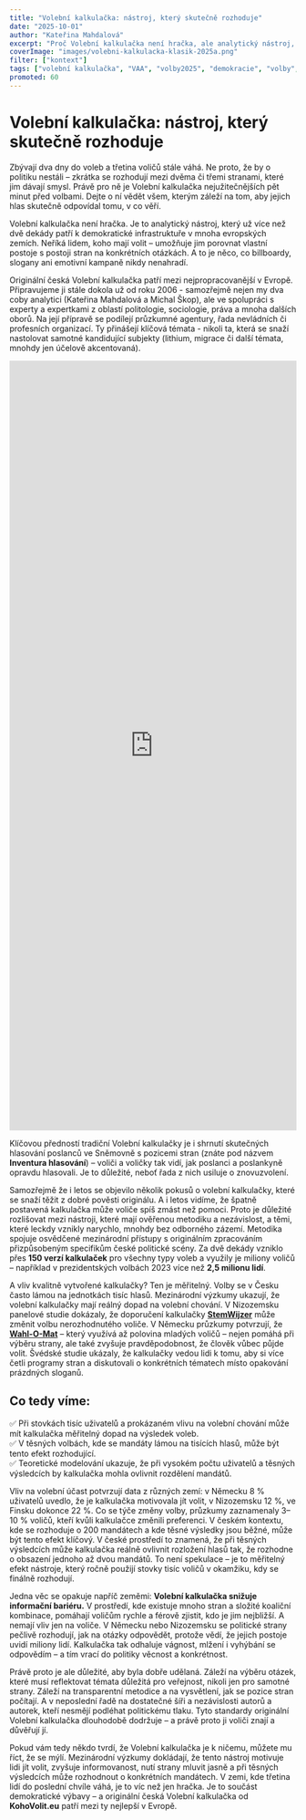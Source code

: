 ```yaml
---
title: "Volební kalkulačka: nástroj, který skutečně rozhoduje"
date: "2025-10-01"
author: "Kateřina Mahdalová"
excerpt: "Proč Volební kalkulačka není hračka, ale analytický nástroj, který může rozhodnout i o mandátech ve Sněmovně."
coverImage: "images/volebni-kalkulacka-klasik-2025a.png"
filter: ["kontext"]
tags: ["volební kalkulačka", "VAA", "volby2025", "demokracie", "volby", "sněmovna"]
promoted: 60
---
```

# Volební kalkulačka: nástroj, který skutečně rozhoduje

Zbývají dva dny do voleb a třetina voličů stále váhá. Ne proto, že by o politiku nestáli – zkrátka se rozhodují mezi dvěma či třemi stranami, které jim dávají smysl. Právě pro ně je Volební kalkulačka nejužitečnějších pět minut před volbami. Dejte o ní vědět všem, kterým záleží na tom, aby jejich hlas skutečně odpovídal tomu, v co věří.

Volební kalkulačka není hračka. Je to analytický nástroj, který už více než dvě dekády patří k demokratické infrastruktuře v mnoha evropských zemích. Neříká lidem, koho mají volit – umožňuje jim porovnat vlastní postoje s postoji stran na konkrétních otázkách. A to je něco, co billboardy, slogany ani emotivní kampaně nikdy nenahradí.

Originální česká Volební kalkulačka patří mezi nejpropracovanější v Evropě. Připravujeme ji stále dokola už od roku 2006 - samozřejmě nejen my dva coby analytici (Kateřina Mahdalová a Michal Škop), ale ve spolupráci s experty a expertkami z oblastí politologie, sociologie, práva a mnoha dalších oborů. Na její přípravě se podílejí průzkumné agentury, řada nevládních či profesních organizací. Ty přinášejí klíčová témata - nikoli ta, která se snaží nastolovat samotné kandidující subjekty (lithium, migrace či další témata, mnohdy jen účelově akcentovaná).

<iframe src='https://flo.uri.sh/visualisation/25424919/embed' title='Interactive or visual content' className='flourish-embed-iframe' frameBorder='0' scrolling='no' width='100%' height='1350px'></iframe>

Klíčovou předností tradiční Volební kalkulačky je i shrnutí skutečných hlasování poslanců ve Sněmovně s pozicemi stran (znáte pod názvem **Inventura hlasování**) – voliči a voličky tak vidí, jak poslanci a poslankyně opravdu hlasovali. Je to důležité, neboť řada z nich usiluje o znovuzvolení.

Samozřejmě že i letos se objevilo několik pokusů o volební kalkulačky, které se snaží těžit z dobré pověsti originálu. A i letos vidíme, že špatně postavená kalkulačka může voliče spíš zmást než pomoci. Proto je důležité rozlišovat mezi nástroji, které mají ověřenou metodiku a nezávislost, a těmi, které leckdy vznikly narychlo, mnohdy bez odborného zázemí. Metodika spojuje osvědčené mezinárodní přístupy s originálním zpracováním přizpůsobeným specifikům české politické scény. Za dvě dekády vzniklo přes **150 verzí kalkulaček** pro všechny typy voleb a využily je miliony voličů – například v prezidentských volbách 2023 více než **2,5 milionu lidí**.

A vliv kvalitně vytvořené kalkulačky? Ten je měřitelný. Volby se v Česku často lámou na jednotkách tisíc hlasů. Mezinárodní výzkumy ukazují, že volební kalkulačky mají reálný dopad na volební chování. V Nizozemsku panelové studie dokázaly, že doporučení kalkulačky [**StemWijzer**](https://en.wikipedia.org/wiki/StemWijzer) může změnit volbu nerozhodnutého voliče. V Německu průzkumy potvrzují, že [**Wahl-O-Mat**](https://en.wikipedia.org/wiki/Wahl-O-Mat) – který využívá až polovina mladých voličů – nejen pomáhá při výběru strany, ale také zvyšuje pravděpodobnost, že člověk vůbec půjde volit. Švédské studie ukázaly, že kalkulačky vedou lidi k tomu, aby si více četli programy stran a diskutovali o konkrétních tématech místo opakování prázdných sloganů.

## Co tedy víme:

 ✅ Při stovkách tisíc uživatelů a prokázaném vlivu na volební chování může mít kalkulačka měřitelný dopad na výsledek voleb.  
 ✅ V těsných volbách, kde se mandáty lámou na tisících hlasů, může být tento efekt rozhodující.  
 ✅ Teoretické modelování ukazuje, že při vysokém počtu uživatelů a těsných výsledcích by kalkulačka mohla ovlivnit rozdělení mandátů.  

Vliv na volební účast potvrzují data z různých zemí: v Německu 8 % uživatelů uvedlo, že je kalkulačka motivovala jít volit, v Nizozemsku 12 %, ve Finsku dokonce 22 %. Co se týče změny volby, průzkumy zaznamenaly 3–10 % voličů, kteří kvůli kalkulačce změnili preferenci. V českém kontextu, kde se rozhoduje o 200 mandátech a kde těsné výsledky jsou běžné, může být tento efekt klíčový. V české prostředí to znamená, že při těsných výsledcích může kalkulačka reálně ovlivnit rozložení hlasů tak, že rozhodne o obsazení jednoho až dvou mandátů. To není spekulace – je to měřitelný efekt nástroje, který ročně použijí stovky tisíc voličů v okamžiku, kdy se finálně rozhodují.

Jedna věc se opakuje napříč zeměmi: **Volební kalkulačka snižuje informační bariéru.** V prostředí, kde existuje mnoho stran a složité koaliční kombinace, pomáhají voličům rychle a férově zjistit, kdo je jim nejbližší. A nemají vliv jen na voliče. V Německu nebo Nizozemsku se politické strany pečlivě rozhodují, jak na otázky odpovědět, protože vědí, že jejich postoje uvidí miliony lidí. Kalkulačka tak odhaluje vágnost, mlžení i vyhýbání se odpovědím – a tím vrací do politiky věcnost a konkrétnost.

Právě proto je ale důležité, aby byla dobře udělaná. Záleží na výběru otázek, které musí reflektovat témata důležitá pro veřejnost, nikoli jen pro samotné strany. Záleží na transparentní metodice a na vysvětlení, jak se pozice stran počítají. A v neposlední řadě na dostatečné šíři a nezávislosti autorů a autorek, kteří nesmějí podléhat politickému tlaku. Tyto standardy originální Volební kalkulačka dlouhodobě dodržuje – a právě proto ji voliči znají a důvěřují jí.

Pokud vám tedy někdo tvrdí, že Volební kalkulačka je k ničemu, můžete mu říct, že se mýlí. Mezinárodní výzkumy dokládají, že tento nástroj motivuje lidi jít volit, zvyšuje informovanost, nutí strany mluvit jasně a při těsných výsledcích může rozhodnout o konkrétních mandátech. V zemi, kde třetina lidí do poslední chvíle váhá, je to víc než jen hračka. Je to součást demokratické výbavy – a originální česká Volební kalkulačka od **KohoVolit.eu** patří mezi ty nejlepší v Evropě.

